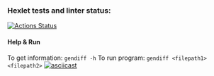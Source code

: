 ### Hexlet tests and linter status:
[![Actions Status](https://github.com/Ingwar2020/frontend-project-lvl2/workflows/hexlet-check/badge.svg)](https://github.com/Ingwar2020/frontend-project-lvl2/actions)

#### Help & Run
To get information: ```gendiff -h```
To run program: ```gendiff <filepath1> <filepath2>```
[![asciicast](https://asciinema.org/a/WdqUWlFfawjb5Owbqm4GVspdQ.svg)](https://asciinema.org/a/WdqUWlFfawjb5Owbqm4GVspdQ)